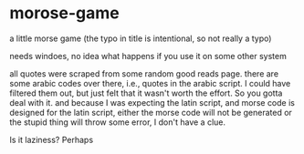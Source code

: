 # morose-game
a little morse game (the typo in title is intentional, so not really a typo)

needs windoes, no idea what happens if you use it on some other system

all quotes were scraped from some random good reads page. there are some arabic codes over there, i.e., quotes in the arabic script. I could have filtered them out, but just felt that it wasn't worth the effort. So you gotta deal with it. and because I was expecting the latin script, and morse code is designed for the latin script, either the morse code will not be generated or the stupid thing will throw some error, I don't have a clue.

Is it laziness? Perhaps
